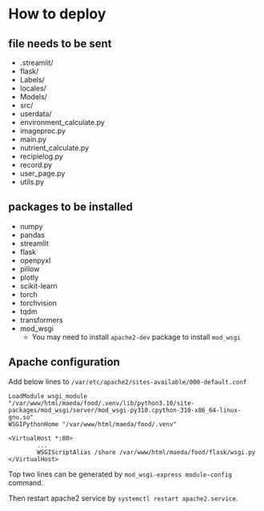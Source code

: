 # How to deploy

## file needs to be sent

- .streamlit/
- flask/
- Labels/
- locales/
- Models/
- src/
- userdata/
- environment_calculate.py
- imageproc.py
- main.py
- nutrient_calculate.py
- recipielog.py
- record.py
- user_page.py
- utils.py

## packages to be installed

- numpy
- pandas
- streamlit
- flask
- openpyxl
- pillow
- plotly
- scikit-learn
- torch
- torchvision
- tqdm
- transformers
- mod_wsgi
  - You may need to install `apache2-dev` package to install `mod_wsgi`

## Apache configuration

Add below lines to `/var/etc/apache2/sites-available/000-default.conf`

```
LoadModule wsgi_module "/var/www/html/maeda/food/.venv/lib/python3.10/site-packages/mod_wsgi/server/mod_wsgi-py310.cpython-310-x86_64-linux-gnu.so"
WSGIPythonHome "/var/www/html/maeda/food/.venv"

<VirtualHost *:80>
        ...
        WSGIScriptAlias /share /var/www/html/maeda/food/flask/wsgi.py
</VirtualHost>
```

Top two lines can be generated by `mod_wsgi-express module-config` command.

Then restart apache2 service by `systemctl restart apache2.service`.
